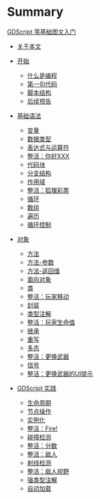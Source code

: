 # Summary

[GDScript 零基础图文入门](./GDScript.md)
- [关于本文](./ABOUT.md)
- [开始](./Part1/Start.md)
    - [什么是编程](./Part1/什么是编程.md)
    - [第一句代码](./Part1/第一句代码.md)
    - [脚本结构](./Part1/脚本结构.md)
    - [后续预告](./Part1/后续预告.md)

- [基础语法](./Part2/Start.md)
    - [变量](./Part2/变量.md)
    - [数据类型](./Part2/数据类型.md)
    - [表达式与运算符](./Part2/表达式与运算符.md)
    - [整活：你好XXX](./Part2/整活：你好XXX.md)
    - [代码块](./Part2/代码块.md)
    - [分支结构](./Part2/分支结构.md)
    - [作用域](./Part2/作用域.md)
    - [整活：狐狸彩票](./Part2/整活：狐狸彩票.md)
    - [循环](./Part2/循环.md)
    - [数组](./Part2/数组.md)
    - [遍历](./Part2/遍历.md)
    - [循环控制](./Part2/循环控制.md)

- [对象](./Part3/Start.md)
    - [方法](./Part3/方法.md)
    - [方法-参数](./Part3/方法参数.md)
    - [方法-返回值](./Part3/方法返回值.md)
    - [面向对象](./Part3/面向对象.md)
    - [类](./Part3/类.md)
    - [整活：玩家移动]()
    - [封装]()
    - [类型注解]()
    - [整活：玩家生命值]()
    - [继承]()
    - [重写]()
    - [多态]()
    - [整活：更换武器]()
    - [信号]()
    - [整活：更换武器的UI提示]()

- [GDScript 实践]()
    - [生命周期]()
    - [节点操作]()
    - [实例化]()
    - [整活：Fire!]()
    - [碰撞检测]()
    - [整活：分数]()
    - [整活：敌人]()
    - [射线检测]()
    - [整活：敌人视野]()
    - [强类型注解]()
    - [自动加载]()

    